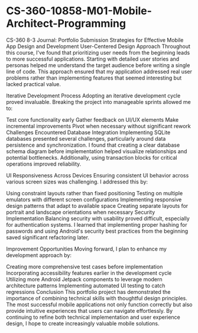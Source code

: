 # CS-360-10858-M01-Mobile-Architect-Programming
CS-360 8-3 Journal: Portfolio Submission
Strategies for Effective Mobile App Design and Development
User-Centered Design Approach
Throughout this course, I've found that prioritizing user needs from the beginning leads to more successful applications. Starting with detailed user stories and personas helped me understand the target audience before writing a single line of code. This approach ensured that my application addressed real user problems rather than implementing features that seemed interesting but lacked practical value.

Iterative Development Process
Adopting an iterative development cycle proved invaluable. Breaking the project into manageable sprints allowed me to:

Test core functionality early
Gather feedback on UI/UX elements
Make incremental improvements
Pivot when necessary without significant rework
Challenges Encountered
Database Integration
Implementing SQLite databases presented several challenges, particularly around data persistence and synchronization. I found that creating a clear database schema diagram before implementation helped visualize relationships and potential bottlenecks. Additionally, using transaction blocks for critical operations improved reliability.

UI Responsiveness Across Devices
Ensuring consistent UI behavior across various screen sizes was challenging. I addressed this by:

Using constraint layouts rather than fixed positioning
Testing on multiple emulators with different screen configurations
Implementing responsive design patterns that adapt to available space
Creating separate layouts for portrait and landscape orientations when necessary
Security Implementation
Balancing security with usability proved difficult, especially for authentication systems. I learned that implementing proper hashing for passwords and using Android's security best practices from the beginning saved significant refactoring later.

Improvement Opportunities
Moving forward, I plan to enhance my development approach by:

Creating more comprehensive test cases before implementation
Incorporating accessibility features earlier in the development cycle
Utilizing more Android Jetpack components to leverage modern architecture patterns
Implementing automated UI testing to catch regressions
Conclusion
This portfolio project has demonstrated the importance of combining technical skills with thoughtful design principles. The most successful mobile applications not only function correctly but also provide intuitive experiences that users can navigate effortlessly. By continuing to refine both technical implementation and user experience design, I hope to create increasingly valuable mobile solutions.
